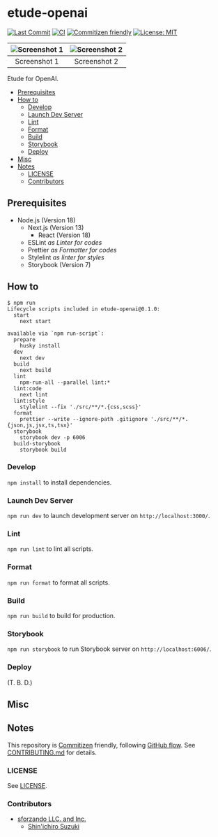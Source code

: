 # etude-openai

<!-- Badges -->

[![Last Commit](https://img.shields.io/github/last-commit/shin-sforzando/etude-openai)](https://github.com/shin-sforzando/etude-openai/graphs/commit-activity)
[![CI](https://github.com/shin-sforzando/etude-openai/actions/workflows/ci.yml/badge.svg)](https://github.com/shin-sforzando/etude-openai/actions/workflows/ci.yml)
[![Commitizen friendly](https://img.shields.io/badge/commitizen-friendly-brightgreen.svg)](http://commitizen.github.io/cz-cli/)
[![License: MIT](https://img.shields.io/badge/License-MIT-blue.svg)](https://opensource.org/licenses/MIT)

<!-- Screenshots -->

| ![Screenshot 1](https://placehold.jp/32/3d4070/ffffff/720x480.png?text=Screenshot%201) | ![Screenshot 2](https://placehold.jp/32/703d40/ffffff/720x480.png?text=Screenshot%202) |
| :------------------------------------------------------------------------------------: | :------------------------------------------------------------------------------------: |
|                                      Screenshot 1                                      |                                      Screenshot 2                                      |

<!-- Synopsis -->

Etude for OpenAI.

<!-- TOC -->

- [Prerequisites](#prerequisites)
- [How to](#how-to)
  - [Develop](#develop)
  - [Launch Dev Server](#launch-dev-server)
  - [Lint](#lint)
  - [Format](#format)
  - [Build](#build)
  - [Storybook](#storybook)
  - [Deploy](#deploy)
- [Misc](#misc)
- [Notes](#notes)
  - [LICENSE](#license)
  - [Contributors](#contributors)

## Prerequisites

- Node.js (Version 18)
  - Next.js (Version 13)
    - React (Version 18)
  - ESLint _as Linter for codes_
  - Prettier _as Formatter for codes_
  - Stylelint _as linter for styles_
  - Storybook (Version 7)

## How to

```shell
$ npm run
Lifecycle scripts included in etude-openai@0.1.0:
  start
    next start

available via `npm run-script`:
  prepare
    husky install
  dev
    next dev
  build
    next build
  lint
    npm-run-all --parallel lint:*
  lint:code
    next lint
  lint:style
    stylelint --fix './src/**/*.{css,scss}'
  format
    prettier --write --ignore-path .gitignore './src/**/*.{json,js,jsx,ts,tsx}'
  storybook
    storybook dev -p 6006
  build-storybook
    storybook build
```

### Develop

`npm install` to install dependencies.

### Launch Dev Server

`npm run dev` to launch development server on `http://localhost:3000/`.

### Lint

`npm run lint` to lint all scripts.

### Format

`npm run format` to format all scripts.

### Build

`npm run build` to build for production.

### Storybook

`npm run storybook` to run Storybook server on `http://localhost:6006/`.

### Deploy

(T. B. D.)

## Misc

## Notes

This repository is [Commitizen](https://commitizen.github.io/cz-cli/) friendly, following [GitHub flow](https://docs.github.com/en/get-started/quickstart/github-flow).
See [CONTRIBUTING.md](./CONTRIBUTING.md) for details.

### LICENSE

See [LICENSE](LICENSE).

### Contributors

- [sforzando LLC. and Inc.](https://sforzando.co.jp/)
  - [Shin'ichiro Suzuki](https://github.com/shin-sforzando)
